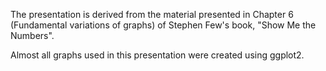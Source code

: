 The presentation is derived from the material presented in Chapter 6 (Fundamental variations of graphs) of Stephen Few's book, "Show Me the Numbers".

Almost all graphs used in this presentation were created using ggplot2.
